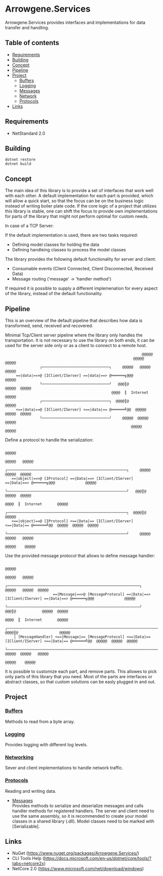 Arrowgene.Services
===
Arrowgene.Services provides interfaces and implementations for data transfer and handling.

## Table of contents
- [Requirements](#requirements)
- [Building](#building)
- [Concept](#concept)
- [Pipeline](#pipeline)
- [Project](#project)
  - [Buffers](#buffers)
  - [Logging](#logging)
  - [Messages](#messages)
  - [Network](#network)
  - [Protocols](#protocols)
- [Links](#links)

## Requirements
- NetStandard 2.0

## Building
```
dotnet restore
dotnet build
```

## Concept

The main idea of this library is to provide a set of interfaces that work well with each other.
A default implementation for each part is provided, which will allow a quick start, 
so that the focus can be on the business logic instead of writing boiler plate code.
If the core logic of a project that utilizes this library is stable, 
one can shift the focus to provide own implementations for parts of the library
that might not perform optimal for custom needs.

In case of a TCP Server:

If the default implementation is used, there are two tasks required:
- Defining model classes for holding the data
- Defining handleing classes to process the model classes

The library provides the following default functionality for server and client:
- Consumable events (Client Connected, Client Disconnected, Received Data)
- Message routing ('message' -> 'handler method')

If required it is possible to supply a different implemenation
for every aspect of the library, instead of the default functionality.

## Pipeline

This is an overview of the default pipeline that describes how data is transformed, send, received and recovered.

Minimal Tcp/Client server pipeline where the library only handles the transportation.
It is not necessary to use the library on both ends, 
it can be used for the server side only or as a client to connect to a remote host.
```
                                                               @@@@@  
                                                           @@@@@   @@@@@  
                ┌───────────────────────────────┐     @@@@@   @@@@@  @@@@@  
     ==|data|==>@ [IClient/IServer] ==|data|==> @══════╗@@@              @@@@@  
                └───────────────────────────────┘   @@@║@            @@@@@  @@@@@  
                                                 @@@@  ║  Internet       @@@@@  
                ┌───────────────────────────────┐  @@@@║@                   @@@@@  
     <==|data|==@ [IClient/IServer] <==|data|== @══════╝@@  @@@@@  @@@@@  @@@@@  
                └───────────────────────────────┘     @@@@@  @@@@@   @@@@@  
                                                          @@@@@    @@@@@  
```

Define a protocol to handle the serialization:
```
                                                                                     @@@@@  
                                                                                 @@@@@   @@@@@  
                ┌───────────────────────────────────────────────────────┐     @@@@@   @@@@@  @@@@@  
   ==|object|==>@ [IProtocol] ==|Data|==> [IClient/IServer] ==|Data|==> @══════╗@@@              @@@@@  
                └───────────────────────────────────────────────────────┘   @@@║@            @@@@@  @@@@@  
                                                                         @@@@  ║  Internet       @@@@@  
                ┌───────────────────────────────────────────────────────┐  @@@@║@                   @@@@@  
   <==|object|==@ [IProtocol] <==|Data|== [IClient/IServer] <==|Data|== @══════╝@@  @@@@@  @@@@@  @@@@@  
                └───────────────────────────────────────────────────────┘     @@@@@  @@@@@   @@@@@  
                                                                                @@@@@    @@@@@  
```

Use the provided message protocol that allows to define message handler:
```
                                                                                                               @@@@@  
                                                                                                           @@@@@   @@@@@  
                                    ┌─────────────────────────────────────────────────────────────┐     @@@@@   @@@@@  @@@@@  
                      ==|Message|==>@ [MessageProtocol] ==|Data|==> [IClient/IServer] ==|Data|==> @══════╗@@@              @@@@@  
                                    └─────────────────────────────────────────────────────────────┘   @@@║@            @@@@@  @@@@@  
                                                                                                   @@@@  ║  Internet       @@@@@  
    ┌─────────────────────────────────────────────────────────────────────────────────────────────┐  @@@@║@                   @@@@@  
    │ [MessageHandler] <==|Message|== [MessageProtocol] <==|Data|== [IClient/IServer] <==|Data|== @══════╝@@  @@@@@  @@@@@  @@@@@  
    └─────────────────────────────────────────────────────────────────────────────────────────────┘     @@@@@  @@@@@   @@@@@  
                                                                                                           @@@@@    @@@@@  
```

It is possible to customize each part, and remove parts. 
This allowes to pick only parts of this library that you need.
Most of the parts are interfaces or abstract classes, 
so that custom solutions can be easly plugged in and out.

## Project

### [Buffers](./Arrowgene.Services/Buffers)
Methods to read from a byte array.

### [Logging](./Arrowgene.Services/Logging)    
Provides logging with different log levels.

### [Networking](./Arrowgene.Services/Networking)    
Sever and client implementations to handle network traffic.

### [Protocols](./Arrowgene.Services/Protocols)    
Reading and writing data.
 
- [Messages](./Arrowgene.Services/Protocols/Messages)    
Provides methods to serialize and deserialize messages and 
calls handler methods for registered handlers.
The server and client need to use the same assembly,
so it is recommended to create your model classes in a shared library (.dll).
Model classes need to be marked with [Serializable].

## Links

- NuGet (https://www.nuget.org/packages/Arrowgene.Services/)
- CLI Tools Help (https://docs.microsoft.com/en-us/dotnet/core/tools/?tabs=netcore2x)
- NetCore 2.0 (https://www.microsoft.com/net/download/windows)